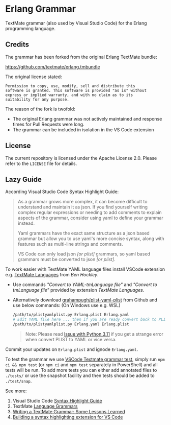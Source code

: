 # Erlang Grammar

TextMate grammar (also used by Visual Studio Code) for the Erlang programming
language.

## Credits

The grammar has been forked from the original Erlang TextMate bundle:

https://github.com/textmate/erlang.tmbundle

The original license stated:

```text
Permission to copy, use, modify, sell and distribute this
software is granted. This software is provided "as is" without
express or implied warranty, and with no claim as to its
suitability for any purpose.
```

The reason of the fork is twofold:

* The original Erlang grammar was not actively maintained and response
  times for Pull Requests were long.
* The grammar can be included in isolation in the VS Code extension

## License

The current repository is licensed under the Apache License 2.0.
Please refer to the `LICENSE` file for details.

## Lazy Guide

According Visual Studio Code Syntax Highlight Guide:
> As a grammar grows more complex, it can become difficult to understand and
> maintain it as json. If you find yourself writing complex regular expressions
> or needing to add comments to explain aspects of the grammar, consider using
> yaml to define your grammar instead.
>
> Yaml grammars have the exact same structure as a json based grammar but allow
> you to use yaml's more concise syntax, along with features such as multi-line
> strings and comments.
>
> VS Code can only load json _[or plist]_ grammars, so yaml based grammars must
> be converted to json _[or plist]_.

To work easier with TextMate YAML language files install VSCode extension e.g.
[TextMate Languages](https://marketplace.visualstudio.com/items?itemName=Togusa09.tmlanguage)
from _Ben Hockley_.

* Use commands _"Convert to YAML-tmLanguage file"_ and
  _"Convert to tmLanguage file"_ provided by extension _TextMate Languages_.

* Alternatively download
  [grahampugh/plist-yaml-plist](https://github.com/grahampugh/plist-yaml-plist)
  from Github and use below commands: (On Windows use e.g. WSL)

  ```bash
  /path/to/plistyamlplist.py Erlang.plist Erlang.yaml
  # Edit YAML file here ... then if you are ready convert back to PLIST
  /path/to/plistyamlplist.py Erlang.yaml Erlang.plist
  ```

  > Note:
  > Please read
  > [Issue with Python 3.11](https://github.com/grahampugh/plist-yaml-plist/issues/15)
  > if you get a strange error when convert PLIST to YAML or vice versa.

Commit your updates on `Erlang.plist` and ignode `Erlang.yaml`.

To test the grammar we use
[VSCode Textmate grammar test](https://github.com/PanAeon/vscode-tmgrammar-test),
simply run `npm ci && npm test` (or `npm ci` and `npm test` separately in
PowerShell) and all tests will be run. To add more tests you can either add
annotated files to `./tests/` or use the snapshot facility and then tests should
be added to `./test/snap`.

See more:

1. Visual Studio Code [Syntax Highlight Guide](https://code.visualstudio.com/api/language-extensions/syntax-highlight-guide)
2. TextMate [Language Grammars](https://macromates.com/manual/en/language_grammars)
3. [Writing a TextMate Grammar: Some Lessons Learned](https://www.apeth.com/nonblog/stories/textmatebundle.html)
4. [Building a syntax highlighting extension for VS Code](https://dev.to/borama/building-a-syntax-highlighting-extension-for-vs-code-594)